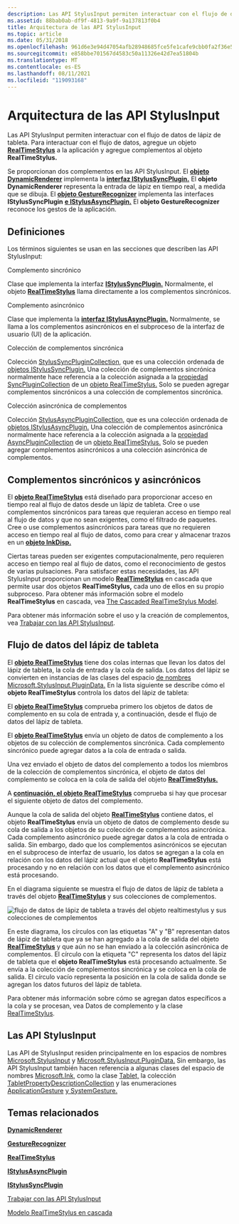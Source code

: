 ```yaml
---
description: Las API StylusInput permiten interactuar con el flujo de datos de lápiz de tableta. Para interactuar con el flujo de datos, agregue un objeto RealTimeStylus a la aplicación y agregue complementos al objeto RealTimeStylus.
ms.assetid: 88bab0ab-df9f-4813-9a9f-9a137813f0b4
title: Arquitectura de las API StylusInput
ms.topic: article
ms.date: 05/31/2018
ms.openlocfilehash: 961d6e3e94d47054afb28948685fce5fe1cafe9cbb0fa2f36e5a2d8508f28b9b
ms.sourcegitcommit: e858bbe701567d4583c50a11326e42d7ea51804b
ms.translationtype: MT
ms.contentlocale: es-ES
ms.lasthandoff: 08/11/2021
ms.locfileid: "119093168"
---
```

# <a name="architecture-of-the-stylusinput-apis"></a>Arquitectura de las API StylusInput

Las API StylusInput permiten interactuar con el flujo de datos de lápiz de tableta. Para interactuar con el flujo de datos, agregue un objeto [**RealTimeStylus**](realtimestylus-class.md) a la aplicación y agregue complementos al objeto **RealTimeStylus.**

Se proporcionan dos complementos en las API StylusInput. El [**objeto DynamicRenderer**](/previous-versions/windows/desktop/legacy/ms701168(v=vs.85)) implementa la [**interfaz IStylusSyncPlugin.**](/windows/win32/api/rtscom/nn-rtscom-istylussyncplugin) El **objeto DynamicRenderer** representa la entrada de lápiz en tiempo real, a medida que se dibuja. El [**objeto GestureRecognizer**](gesturerecognizer-class.md) implementa las interfaces **IStylusSyncPlugin** [**e IStylusAsyncPlugin.**](/windows/win32/api/rtscom/nn-rtscom-istylusasyncplugin) El **objeto GestureRecognizer** reconoce los gestos de la aplicación.

## <a name="definitions"></a>Definiciones

Los términos siguientes se usan en las secciones que describen las API StylusInput:

Complemento sincrónico

Clase que implementa la interfaz [**IStylusSyncPlugin.**](/windows/win32/api/rtscom/nn-rtscom-istylussyncplugin) Normalmente, el objeto [**RealTimeStylus**](realtimestylus-class.md) llama directamente a los complementos sincrónicos.

Complemento asincrónico

Clase que implementa la [**interfaz IStylusAsyncPlugin.**](/windows/win32/api/rtscom/nn-rtscom-istylusasyncplugin) Normalmente, se llama a los complementos asincrónicos en el subproceso de la interfaz de usuario (UI) de la aplicación.

Colección de complementos sincrónica

Colección [StylusSyncPluginCollection,](/previous-versions/ms824788(v=msdn.10)) que es una colección ordenada de [objetos IStylusSyncPlugin.](/previous-versions/ms824751(v=msdn.10)) Una colección de complementos sincrónica normalmente hace referencia a la colección asignada a la [propiedad SyncPluginCollection](/previous-versions/ms824833(v=msdn.10)) de un [objeto RealTimeStylus.](/previous-versions/ms824830(v=msdn.10)) Solo se pueden agregar complementos sincrónicos a una colección de complementos sincrónica.

Colección asincrónica de complementos

Colección [StylusAsyncPluginCollection,](/previous-versions/ms824808(v=msdn.10)) que es una colección ordenada de [objetos IStylusAsyncPlugin.](/previous-versions/ms824768(v=msdn.10)) Una colección de complementos asincrónica normalmente hace referencia a la colección asignada a la [propiedad AsyncPluginCollection](/previous-versions/ms824831(v=msdn.10)) de un [objeto RealTimeStylus.](/previous-versions/ms824830(v=msdn.10)) Solo se pueden agregar complementos asincrónicos a una colección asincrónica de complementos.

## <a name="synchronous-and-asynchronous-plug-ins"></a>Complementos sincrónicos y asincrónicos

El [**objeto RealTimeStylus**](realtimestylus-class.md) está diseñado para proporcionar acceso en tiempo real al flujo de datos desde un lápiz de tableta. Cree o use complementos sincrónicos para tareas que requieran acceso en tiempo real al flujo de datos y que no sean exigentes, como el filtrado de paquetes. Cree o use complementos asincrónicos para tareas que no requieren acceso en tiempo real al flujo de datos, como para crear y almacenar trazos en un [**objeto InkDisp.**](inkdisp-class.md)

Ciertas tareas pueden ser exigentes computacionalmente, pero requieren acceso en tiempo real al flujo de datos, como el reconocimiento de gestos de varias pulsaciones. Para satisfacer estas necesidades, las API StylusInput proporcionan un modelo [**RealTimeStylus**](realtimestylus-class.md) en cascada que permite usar dos objetos **RealTimeStylus,** cada uno de ellos en su propio subproceso. Para obtener más información sobre el modelo **RealTimeStylus** en cascada, vea [The Cascaded RealTimeStylus Model](the-cascaded-realtimestylus-model.md).

Para obtener más información sobre el uso y la creación de complementos, vea [Trabajar con las API StylusInput](working-with-the-stylusinput-apis.md).

## <a name="the-tablet-pen-data-stream"></a>Flujo de datos del lápiz de tableta

El [**objeto RealTimeStylus**](realtimestylus-class.md) tiene dos colas internas que llevan los datos del lápiz de tableta, la cola de entrada y la cola de salida. Los datos del lápiz se convierten en instancias de las clases del espacio [de nombres Microsoft.StylusInput.PluginData.](/previous-versions/ms823992(v=msdn.10)) En la lista siguiente se describe cómo el **objeto RealTimeStylus** controla los datos del lápiz de tableta:

El [**objeto RealTimeStylus**](realtimestylus-class.md) comprueba primero los objetos de datos de complemento en su cola de entrada y, a continuación, desde el flujo de datos del lápiz de tableta.

El [**objeto RealTimeStylus**](realtimestylus-class.md) envía un objeto de datos de complemento a los objetos de su colección de complementos sincrónica. Cada complemento sincrónico puede agregar datos a la cola de entrada o salida.

Una vez enviado el objeto de datos del complemento a todos los miembros de la colección de complementos sincrónica, el objeto de datos del complemento se coloca en la cola de salida del objeto [**RealTimeStylus.**](realtimestylus-class.md)

A [**continuación, el objeto RealTimeStylus**](realtimestylus-class.md) comprueba si hay que procesar el siguiente objeto de datos del complemento.

Aunque la cola de salida del objeto [**RealTimeStylus**](realtimestylus-class.md) contiene datos, el objeto **RealTimeStylus** envía un objeto de datos de complemento desde su cola de salida a los objetos de su colección de complementos asincrónica. Cada complemento asincrónico puede agregar datos a la cola de entrada o salida. Sin embargo, dado que los complementos asincrónicos se ejecutan en el subproceso de interfaz de usuario, los datos se agregan a la cola en relación con los datos del lápiz actual que el objeto **RealTimeStylus** está procesando y no en relación con los datos que el complemento asincrónico está procesando.

En el diagrama siguiente se muestra el flujo de datos de lápiz de tableta a través del objeto [**RealTimeStylus**](realtimestylus-class.md) y sus colecciones de complementos.

![flujo de datos de lápiz de tableta a través del objeto realtimestylus y sus colecciones de complementos](images/5a698bc9-833b-4b24-9fa2-70be0ca61032.gif)

En este diagrama, los círculos con las etiquetas "A" y "B" representan datos de lápiz de tableta que ya se han agregado a la cola de salida del objeto [**RealTimeStylus**](realtimestylus-class.md) y que aún no se han enviado a la colección asincrónica de complementos. El círculo con la etiqueta "C" representa los datos del lápiz de tableta que el **objeto RealTimeStylus** está procesando actualmente. Se envía a la colección de complementos sincrónica y se coloca en la cola de salida. El círculo vacío representa la posición en la cola de salida donde se agregan los datos futuros del lápiz de tableta.

Para obtener más información sobre cómo se agregan datos específicos a la cola y se procesan, vea Datos de complemento y la clase [RealTimeStylus](plug-in-data-and-the-realtimestylus-class.md).

## <a name="the-stylusinput-apis"></a>Las API StylusInput

Las API de StylusInput residen principalmente en los espacios de nombres [Microsoft.StylusInput](/previous-versions/ms824750(v=msdn.10)) y [Microsoft.StylusInput.PluginData.](/previous-versions/ms823992(v=msdn.10)) Sin embargo, las API StylusInput también hacen referencia a algunas clases del espacio de nombres [Microsoft.Ink,](/previous-versions/ms826516(v=msdn.10)) como la clase [Tablet,](/previous-versions/ms827783(v=msdn.10)) la colección [TabletPropertyDescriptionCollection](/previous-versions/ms827760(v=msdn.10)) y las enumeraciones [ApplicationGesture](/previous-versions/ms827547(v=msdn.10)) [y SystemGesture.](/previous-versions/ms827134(v=msdn.10))

## <a name="related-topics"></a>Temas relacionados

<dl> <dt>

[**DynamicRenderer**](/previous-versions/windows/desktop/legacy/ms701168(v=vs.85))
</dt> <dt>

[**GestureRecognizer**](gesturerecognizer-class.md)
</dt> <dt>

[**RealTimeStylus**](realtimestylus-class.md)
</dt> <dt>

[**IStylusAsyncPlugin**](/windows/win32/api/rtscom/nn-rtscom-istylusasyncplugin)
</dt> <dt>

[**IStylusSyncPlugin**](/windows/win32/api/rtscom/nn-rtscom-istylussyncplugin)
</dt> <dt>

[Trabajar con las API StylusInput](working-with-the-stylusinput-apis.md)
</dt> <dt>

[Modelo RealTimeStylus en cascada](the-cascaded-realtimestylus-model.md)
</dt> </dl>

 

 
